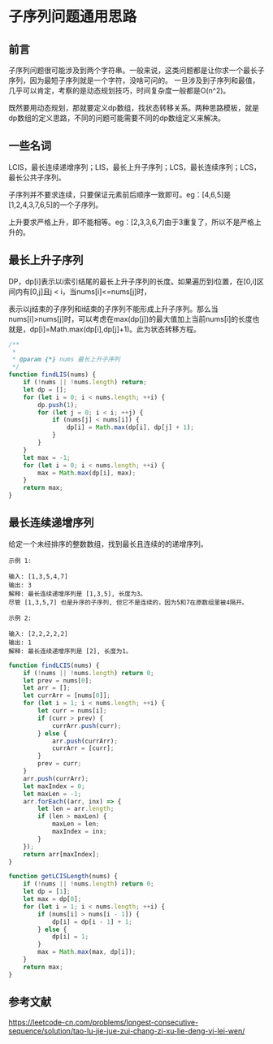 # 子序列问题通用思路

## 前言

子序列问题很可能涉及到两个字符串。一般来说，这类问题都是让你求一个最长子序列，因为最短子序列就是一个字符，没啥可问的。
一旦涉及到子序列和最值，几乎可以肯定，考察的是动态规划技巧，时间复杂度一般都是O(n^2)。

既然要用动态规划，那就要定义dp数组，找状态转移关系。两种思路模板，就是dp数组的定义思路，不同的问题可能需要不同的dp数组定义来解决。

## 一些名词

LCIS，最长连续递增序列；LIS，最长上升子序列；LCS，最长连续序列；LCS，最长公共子序列。

子序列并不要求连续，只要保证元素前后顺序一致即可。eg：[4,6,5]是[1,2,4,3,7,6,5]的一个子序列。

上升要求严格上升，即不能相等。eg：[2,3,3,6,7]由于3重复了，所以不是严格上升的。

## 最长上升子序列

DP，dp[i]表示以i索引结尾的最长上升子序列的长度。如果遍历到i位置，在[0,i]区间内有[0,j]且j < i，当nums[i]<=nums[j]时，

表示以j结束的子序列和i结束的子序列不能形成上升子序列。那么当nums[i]>nums[j]时，可以考虑在max(dp[j])的最大值加上当前nums[i]的长度也就是，dp[i]=Math.max(dp[i],dp[j]+1)。此为状态转移方程。

```js
/**
 * 
 * @param {*} nums 最长上升子序列 
 */
function findLIS(nums) {
    if (!nums || !nums.length) return;
    let dp = [];
    for (let i = 0; i < nums.length; ++i) {
        dp.push(1);
        for (let j = 0; i < i; ++j) {
            if (nums[j] < nums[i]) {
                dp[i] = Math.max(dp[i], dp[j] + 1);
            }
        }
    }
    let max = -1;
    for (let i = 0; i < nums.length; ++i) {
        max = Math.max(dp[i], max);
    }
    return max;
}
```

## 最长连续递增序列

给定一个未经排序的整数数组，找到最长且连续的的递增序列。

    示例 1:

    输入: [1,3,5,4,7]
    输出: 3
    解释: 最长连续递增序列是 [1,3,5], 长度为3。
    尽管 [1,3,5,7] 也是升序的子序列, 但它不是连续的，因为5和7在原数组里被4隔开。 

    示例 2:

    输入: [2,2,2,2,2]
    输出: 1
    解释: 最长连续递增序列是 [2], 长度为1。

```js
function findLCIS(nums) {
    if (!nums || !nums.length) return 0;
    let prev = nums[0];
    let arr = [];
    let currArr = [nums[0]];
    for (let i = 1; i < nums.length; ++i) {
        let curr = nums[i];
        if (curr > prev) {
            currArr.push(curr);
        } else {
            arr.push(currArr);
            currArr = [curr];
        }
        prev = curr;
    }
    arr.push(currArr);
    let maxIndex = 0;
    let maxLen = -1;
    arr.forEach((arr, inx) => {
        let len = arr.length;
        if (len > maxLen) {
            maxLen = len;
            maxIndex = inx;
        }
    });
    return arr[maxIndex];
}
```

```js
function getLCISLength(nums) {
    if (!nums || !nums.length) return 0;
    let dp = [1];
    let max = dp[0];
    for (let i = 1; i < nums.length; ++i) {
        if (nums[i] > nums[i - 1]) {
            dp[i] = dp[i - 1] + 1;
        } else {
            dp[i] = 1;
        }
        max = Math.max(max, dp[i]);
    }
    return max;
}
```


## 参考文献

https://leetcode-cn.com/problems/longest-consecutive-sequence/solution/tao-lu-jie-jue-zui-chang-zi-xu-lie-deng-yi-lei-wen/